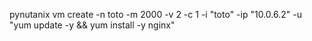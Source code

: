 

pynutanix vm create -n toto -m 2000 -v 2 -c 1 -i "toto" -ip "10.0.6.2" -u "yum update -y && yum install -y nginx"
